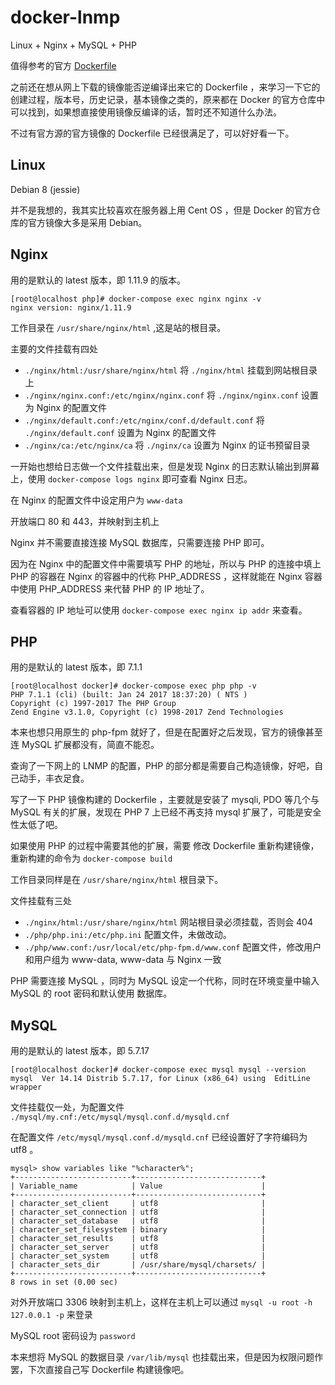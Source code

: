 # docker-lnmp

Linux + Nginx + MySQL + PHP

值得参考的官方 [Dockerfile](https://github.com/docker-library/docs)

之前还在想从网上下载的镜像能否逆编译出来它的 Dockerfile ，来学习一下它的创建过程，版本号，历史记录，基本镜像之类的，原来都在 Docker 的官方仓库中可以找到，如果想直接使用镜像反编译的话，暂时还不知道什么办法。

不过有官方源的官方镜像的 Dockerfile 已经很满足了，可以好好看一下。

## Linux

Debian 8 (jessie) 

并不是我想的，我其实比较喜欢在服务器上用 Cent OS ，但是 Docker 的官方仓库的官方镜像大多是采用 Debian。

## Nginx

用的是默认的 latest 版本，即 1.11.9 的版本。

```
[root@localhost php]# docker-compose exec nginx nginx -v
nginx version: nginx/1.11.9
```

工作目录在 `/usr/share/nginx/html` ,这是站的根目录。

主要的文件挂载有四处

- `./nginx/html:/usr/share/nginx/html` 将 `./nginx/html` 挂载到网站根目录上
- `./nginx/nginx.conf:/etc/nginx/nginx.conf` 将 `./nginx/nginx.conf` 设置为 Nginx 的配置文件
- `./nginx/default.conf:/etc/nginx/conf.d/default.conf` 将 `./nginx/default.conf` 设置为 Nginx 的配置文件
- `./nginx/ca:/etc/nginx/ca` 将 `./nginx/ca` 设置为 Nginx 的证书预留目录

一开始也想给日志做一个文件挂载出来，但是发现 Nginx 的日志默认输出到屏幕上，使用 `docker-compose logs nginx` 即可查看 Nginx 日志。

在 Nginx 的配置文件中设定用户为 `www-data`

开放端口 80 和 443，并映射到主机上

Nginx 并不需要直接连接 MySQL 数据库，只需要连接 PHP 即可。

因为在 Nginx 中的配置文件中需要填写 PHP 的地址，所以与 PHP 的连接中填上 PHP 的容器在 Nginx 的容器中的代称 PHP_ADDRESS ，这样就能在 Nginx 容器中使用 PHP_ADDRESS 来代替 PHP 的 IP 地址了。

查看容器的 IP 地址可以使用 `docker-compose exec nginx ip addr` 来查看。

## PHP

用的是默认的 latest 版本，即 7.1.1 

```
[root@localhost docker]# docker-compose exec php php -v
PHP 7.1.1 (cli) (built: Jan 24 2017 18:37:20) ( NTS )
Copyright (c) 1997-2017 The PHP Group
Zend Engine v3.1.0, Copyright (c) 1998-2017 Zend Technologies
```

本来也想只用原生的 php-fpm 就好了，但是在配置好之后发现，官方的镜像甚至连 MySQL 扩展都没有，简直不能忍。

查询了一下网上的 LNMP 的配置，PHP 的部分都是需要自己构造镜像，好吧，自己动手，丰衣足食。

写了一下 PHP 镜像构建的 Dockerfile ，主要就是安装了 mysqli, PDO 等几个与 MySQL 有关的扩展，发现在 PHP 7 上已经不再支持 mysql 扩展了，可能是安全性太低了吧。

如果使用 PHP 的过程中需要其他的扩展，需要 修改 Dockerfile 重新构建镜像，重新构建的命令为 `docker-compose build`

工作目录同样是在 `/usr/share/nginx/html` 根目录下。

文件挂载有三处

- `./nginx/html:/usr/share/nginx/html` 网站根目录必须挂载，否则会 404 
- `./php/php.ini:/etc/php.ini` 配置文件，未做改动。
- `./php/www.conf:/usr/local/etc/php-fpm.d/www.conf` 配置文件，修改用户和用户组为 www-data, www-data 与 Nginx 一致

PHP 需要连接 MySQL ，同时为 MySQL 设定一个代称，同时在环境变量中输入 MySQL 的 root 密码和默认使用 数据库。
  
## MySQL

用的是默认的 latest 版本，即 5.7.17 

```
[root@localhost docker]# docker-compose exec mysql mysql --version
mysql  Ver 14.14 Distrib 5.7.17, for Linux (x86_64) using  EditLine wrapper
```

文件挂载仅一处，为配置文件 `./mysql/my.cnf:/etc/mysql/mysql.conf.d/mysqld.cnf`

在配置文件 `/etc/mysql/mysql.conf.d/mysqld.cnf` 已经设置好了字符编码为 utf8 。

```
mysql> show variables like "%character%";
+--------------------------+----------------------------+
| Variable_name            | Value                      |
+--------------------------+----------------------------+
| character_set_client     | utf8                       |
| character_set_connection | utf8                       |
| character_set_database   | utf8                       |
| character_set_filesystem | binary                     |
| character_set_results    | utf8                       |
| character_set_server     | utf8                       |
| character_set_system     | utf8                       |
| character_sets_dir       | /usr/share/mysql/charsets/ |
+--------------------------+----------------------------+
8 rows in set (0.00 sec)

```

对外开放端口 3306 映射到主机上，这样在主机上可以通过 `mysql -u root -h 127.0.0.1 -p` 来登录

MySQL root 密码设为 `password` 

本来想将 MySQL 的数据目录 `/var/lib/mysql` 也挂载出来，但是因为权限问题作罢，下次直接自己写 Dockerfile 构建镜像吧。
